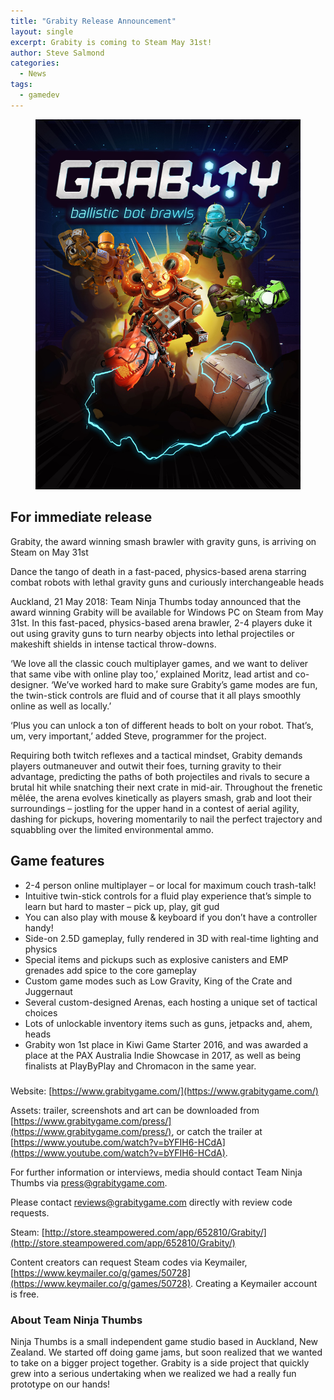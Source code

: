 ```yaml
---
title: "Grabity Release Announcement"
layout: single
excerpt: Grabity is coming to Steam May 31st!
author: Steve Salmond
categories:
  - News
tags:
  - gamedev
---
```


<figure>
    <a href="/assets/images/Grabity_BoxArt.jpg"><img src="/assets/images/Grabity_BoxArt.jpg"></a>
</figure>

## For immediate release

Grabity, the award winning smash brawler with gravity guns, is arriving on Steam on May 31st

Dance the tango of death in a fast-paced, physics-based arena starring combat robots with lethal gravity guns and curiously interchangeable heads

Auckland, 21 May 2018: Team Ninja Thumbs today announced that the award winning Grabity will be available for Windows PC on Steam from May 31st. In this fast-paced, physics-based arena brawler, 2-4 players duke it out using gravity guns to turn nearby objects into lethal projectiles or makeshift shields in intense tactical throw-downs.

‘We love all the classic couch multiplayer games, and we want to deliver that same vibe with online play too,’ explained Moritz, lead artist and co-designer. ‘We’ve worked hard to make sure Grabity’s game modes are fun, the twin-stick controls are fluid and of course that it all plays smoothly online as well as locally.’

‘Plus you can unlock a ton of different heads to bolt on your robot. That’s, um, very important,’ added Steve, programmer for the project.

Requiring both twitch reflexes and a tactical mindset, Grabity demands players outmaneuver and outwit their foes, turning gravity to their advantage, predicting the paths of both projectiles and rivals to secure a brutal hit while snatching their next crate in mid-air. Throughout the frenetic mêlée, the arena evolves kinetically as players smash, grab and loot their surroundings – jostling for the upper hand in a contest of aerial agility, dashing for pickups, hovering momentarily to nail the perfect trajectory and squabbling over the limited environmental ammo.

## Game features
- 2-4 person online multiplayer – or local for maximum couch trash-talk!
- Intuitive twin-stick controls for a fluid play experience that’s simple to learn but hard to master – pick up, play, git gud
- You can also play with mouse & keyboard if you don’t have a controller handy!
- Side-on 2.5D gameplay, fully rendered in 3D with real-time lighting and physics
- Special items and pickups such as explosive canisters and EMP grenades add spice to the core gameplay
- Custom game modes such as Low Gravity, King of the Crate and Juggernaut
- Several custom-designed Arenas, each hosting a unique set of tactical choices
- Lots of unlockable inventory items such as guns, jetpacks and, ahem, heads
- Grabity won 1st place in Kiwi Game Starter 2016, and was awarded a place at the PAX Australia Indie Showcase in 2017, as well as being finalists at PlayByPlay and Chromacon in the same year.

###

Website: [https://www.grabitygame.com/](https://www.grabitygame.com/)

Assets: trailer, screenshots and art can be downloaded from [https://www.grabitygame.com/press/](https://www.grabitygame.com/press/), or catch the trailer at [https://www.youtube.com/watch?v=bYFIH6-HCdA](https://www.youtube.com/watch?v=bYFIH6-HCdA). 

For further information or interviews, media should contact Team Ninja Thumbs via [press@grabitygame.com](mailto:press@grabitygame.com).

Please contact [reviews@grabitygame.com](mailto:reviews@grabitygame.com) directly with review code requests.

Steam: [http://store.steampowered.com/app/652810/Grabity/](http://store.steampowered.com/app/652810/Grabity/)

Content creators can request Steam codes via Keymailer, [https://www.keymailer.co/g/games/50728](https://www.keymailer.co/g/games/50728). Creating a Keymailer account is free.


### About Team Ninja Thumbs

Ninja Thumbs is a small independent game studio based in Auckland, New Zealand. We started off doing game jams, but soon realized that we wanted to take on a bigger project together. Grabity is a side project that quickly grew into a serious undertaking when we realized we had a really fun prototype on our hands!